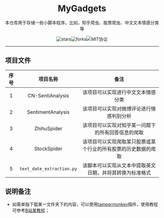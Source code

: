 <h1 h1 style="text-decoration: none; text-align: center">MyGadgets</h1>

<p style="text-align: center">本仓库用于存储一些小脚本程序。比如，知乎爬虫、股票爬虫、中文文本情感分类等
<p style="text-align: center"><img src="https://img.shields.io/github/stars/Duguce/MyGadgets.svg?color=purple" alt="stars"><img src="https://img.shields.io/github/forks/Duguce/MyGadgets.svg?color=red" alt="forks"><img src="https://img.shields.io/badge/license-MIT-yellow" alt="MIT协议"></p>

------

## 项目文件

| 序号 |         项目名称          |                             备注                             |
| :--: | :-----------------------: | :----------------------------------------------------------: |
|  1   |     CN-SentiAnalysis      |              该项目可以实现进行中文文本情感分类              |
|  2   |     SentimentAnalysis     |           该项目可以实现对微博评论进行情感判别分析           |
|  3   |        ZhihuSpider        |      该项目可以实现对知乎某一问题下的所有回答信息的爬取      |
|  4   |        StockSpider        | 该项目可以实现爬取某只股票或某个行业的所有股票的历史数据的爬取 |
|  5   | `text_date_extraction.py` |   该脚本可以实现从文本中提取英文日期，并将其转换为标准格式   |



## 说明备注

- 如需单独下载某一文件夹下的内容，可以使用[tampermonkey](https://www.tampermonkey.net/)插件，使用教程可参考[B站某教程](https://www.bilibili.com/video/BV1rL411K7Mx?spm_id_from=333.880.my_history.page.click&vd_source=0107121ae6b1cce515e0c483ec265833)；
